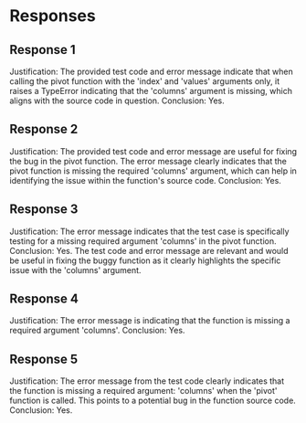 # Responses
## Response 1
Justification: The provided test code and error message indicate that when calling the pivot function with the 'index' and 'values' arguments only, it raises a TypeError indicating that the 'columns' argument is missing, which aligns with the source code in question.
Conclusion: Yes.

## Response 2
Justification: The provided test code and error message are useful for fixing the bug in the pivot function. The error message clearly indicates that the pivot function is missing the required 'columns' argument, which can help in identifying the issue within the function's source code.
Conclusion: Yes.

## Response 3
Justification: The error message indicates that the test case is specifically testing for a missing required argument 'columns' in the pivot function.
Conclusion: Yes. The test code and error message are relevant and would be useful in fixing the buggy function as it clearly highlights the specific issue with the 'columns' argument.

## Response 4
Justification: The error message is indicating that the function is missing a required argument 'columns'.
Conclusion: Yes.

## Response 5
Justification: The error message from the test code clearly indicates that the function is missing a required argument: 'columns' when the 'pivot' function is called. This points to a potential bug in the function source code.
Conclusion: Yes.


